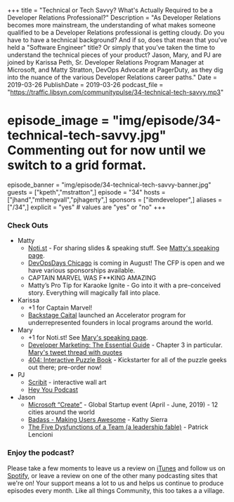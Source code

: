 +++
title = "Technical or Tech Savvy? What's Actually Required to be a Developer Relations Professional?"
Description = "As Developer Relations becomes more mainstream, the understanding of what makes someone qualified to be a Developer Relations professional is getting cloudy. Do you have to have a technical background? And if so, does that mean that you’ve held a \"Software Engineer\" title? Or simply that you’ve taken the time to understand the technical pieces of your product? Jason, Mary, and PJ are joined by Karissa Peth, Sr. Developer Relations Program Manager at Microsoft, and Matty Stratton, DevOps Advocate at PagerDuty, as they dig into the nuance of the various Developer Relations career paths."
Date = 2019-03-26
PublishDate = 2019-03-26
podcast_file = "https://traffic.libsyn.com/communitypulse/34-technical-tech-savvy.mp3"
# episode_image = "img/episode/34-technical-tech-savvy.jpg" Commenting out for now until we switch to a grid format.
episode_banner = "img/episode/34-technical-tech-savvy-banner.jpg"
guests = ["kpeth","mstratton",]
episode = "34"
hosts = ["jhand","mthengvall","pjhagerty",]
sponsors = ["ibmdeveloper",]
aliases = ["/34",]
explicit = "yes" # values are "yes" or "no"
+++

### Check Outs
* Matty
  * [Noti.st](https://noti.st/) - For sharing slides & speaking stuff. See [Matty's speaking page](https://noti.st/mattstratton).
  * [DevOpsDays Chicago](https://www.devopsdays.org/events/2019-chicago/) is coming in August! The CFP is open and we have various sponsorships available.
  * CAPTAIN MARVEL WAS F**KING AMAZING
  * Matty’s Pro Tip for Karaoke Ignite - Go into it with a pre-conceived story. Everything will magically fall into place.
* Karissa
  * +1 for Captain Marvel!
  * [Backstage Caital](https://backstagecapital.com/accelerator/) launched an Accelerator program for underrepresented founders in local programs around the world.
* Mary
  * +1 for Noti.st! See [Mary's speaking page](https://noti.st/marythengvall/).
  * [Developer Marketing: The Essential Guide](https://amzn.to/2TxLzD3) - Chapter 3 in particular. [Mary's tweet thread with quotes](https://twitter.com/mary_grace/status/1084601900303970304)
  * [404: Interactive Puzzle Book](https://www.kickstarter.com/projects/drglm/404-interactive-puzzle-book) - Kickstarter for all of the puzzle geeks out there; pre-order now!
* PJ
  * [Scribit](https://www.kickstarter.com/projects/1864378255/scribit-turn-your-wall-into-an-interactive-canvas/comments) - interactive wall art
  * [Hey You Podcast](http://heyyou.libsyn.com/)
* Jason
  * [Microsoft “Create”](https://www.createstartups.io/) - Global Startup event (April - June, 2019) - 12 cities around the world
  * [Badass - Making Users Awesome](https://amzn.to/2HNDt8b) - Kathy Sierra
  * [The Five Dysfunctions of a Team (a leadership fable)](https://amzn.to/2YtUedl) - Patrick Lencioni


### Enjoy the podcast?
Please take a few moments to leave us a review on [iTunes](https://itunes.apple.com/us/podcast/community-pulse/id1218368182?mt=2) and follow us on [Spotify](https://open.spotify.com/show/3I7g5WfMSgpWu38zZMjet?si=565TMb81SaWwrJYbAIeOxQ), or leave a review on one of the other many podcasting sites that we're on! Your support means a lot to us and helps us continue to produce episodes every month. Like all things Community, this too takes a a village.
